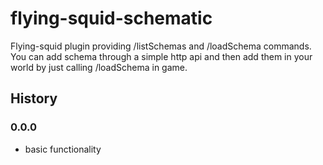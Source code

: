 # flying-squid-schematic

Flying-squid plugin providing /listSchemas and /loadSchema commands.
You can add schema through a simple http api and then add them in your world by just calling /loadSchema in game.


## History

### 0.0.0

* basic functionality
